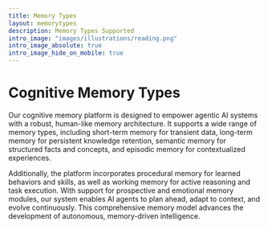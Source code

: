 ```yaml
---
title: Memory Types
layout: memorytypes
description: Memory Types Supported
intro_image: "images/illustrations/reading.png"
intro_image_absolute: true
intro_image_hide_on_mobile: true
---
```


# Cognitive Memory Types

Our cognitive memory platform is designed to empower agentic AI systems with a robust, human-like memory architecture. It supports a wide range of memory types, including short-term memory for transient data, long-term memory for persistent knowledge retention, semantic memory for structured facts and concepts, and episodic memory for contextualized experiences.

Additionally, the platform incorporates procedural memory for learned behaviors and skills, as well as working memory for active reasoning and task execution. With support for prospective and emotional memory modules, our system enables AI agents to plan ahead, adapt to context, and evolve continuously. This comprehensive memory model advances the development of autonomous, memory-driven intelligence.